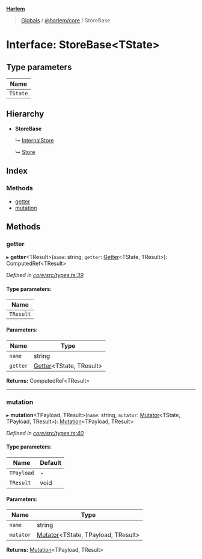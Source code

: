 **[Harlem](../README.md)**

> [Globals](../README.md) / [@harlem/core](../modules/_harlem_core.md) / StoreBase

# Interface: StoreBase\<TState>

## Type parameters

Name |
------ |
`TState` |

## Hierarchy

* **StoreBase**

  ↳ [InternalStore](_harlem_core.internalstore.md)

  ↳ [Store](_harlem_core.store-1.md)

## Index

### Methods

* [getter](_harlem_core.storebase.md#getter)
* [mutation](_harlem_core.storebase.md#mutation)

## Methods

### getter

▸ **getter**\<TResult>(`name`: string, `getter`: [Getter](../modules/_harlem_core.md#getter)\<TState, TResult>): ComputedRef\<TResult>

*Defined in [core/src/types.ts:39](https://github.com/andrewcourtice/harlem/blob/f05da99/core/src/types.ts#L39)*

#### Type parameters:

Name |
------ |
`TResult` |

#### Parameters:

Name | Type |
------ | ------ |
`name` | string |
`getter` | [Getter](../modules/_harlem_core.md#getter)\<TState, TResult> |

**Returns:** ComputedRef\<TResult>

___

### mutation

▸ **mutation**\<TPayload, TResult>(`name`: string, `mutator`: [Mutator](../modules/_harlem_core.md#mutator)\<TState, TPayload, TResult>): [Mutation](../modules/_harlem_core.md#mutation)\<TPayload, TResult>

*Defined in [core/src/types.ts:40](https://github.com/andrewcourtice/harlem/blob/f05da99/core/src/types.ts#L40)*

#### Type parameters:

Name | Default |
------ | ------ |
`TPayload` | - |
`TResult` | void |

#### Parameters:

Name | Type |
------ | ------ |
`name` | string |
`mutator` | [Mutator](../modules/_harlem_core.md#mutator)\<TState, TPayload, TResult> |

**Returns:** [Mutation](../modules/_harlem_core.md#mutation)\<TPayload, TResult>
